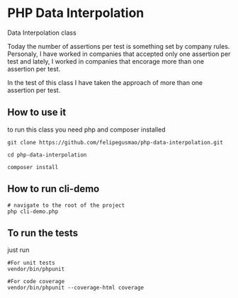 # PHP Data Interpolation

Data Interpolation class

Today the number of assertions per test is something set by company rules. Personaly, I have worked in companies that accepted only one assertion per test and lately, I worked in companies that encorage more than one assertion per test.

In the test of this class I have taken the approach of more than one assertion per test.


## How to use it

to run this class you need php and composer installed

```
git clone https://github.com/felipegusmao/php-data-interpolation.git

cd php-data-interpolation

composer install
```

## How to run cli-demo

```
# navigate to the root of the project
php cli-demo.php
```

## To run the tests

just run

```
#For unit tests
vendor/bin/phpunit

#For code coverage
vendor/bin/phpunit --coverage-html coverage
```


